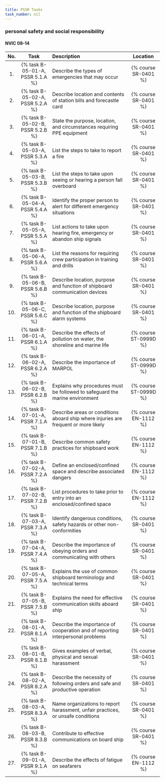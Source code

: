 ```yaml
---
title: PSSR Tasks
task_number: nil
---
```



### personal safety and social responsibility

#### NVIC 08-14

| No.   | Task | Description | Location |
|:-----:|:----:|:------------|:-------:|
| 1. | {% task B-05-01-A, PSSR 5.1.A %} | Describe the types of emergencies that may occur | {% course SR-0401 %}|
| 2. | {% task B-05-02-A, PSSR 5.2.A %} | Describe location and contents of station bills and forecastle card | {% course SR-0401 %}|
| 3. | {% task B-05-02-B, PSSR 5.2.B %} | State the purpose, location, and circumstances requiring PPE equipment | {% course SR-0401 %}|
| 4. | {% task B-05-03-A, PSSR 5.3.A %} | List the steps to take to report a fire | {% course SR-0401 %}|
| 5. | {% task B-05-03-B, PSSR 5.3.B %} | List the steps to take upon seeing or hearing a person fall overboard | {% course SR-0401 %}|
| 6. | {% task B-05-04-A, PSSR 5.4.A %} | Identify the proper person to alert for different emergency situations | {% course SR-0401 %}|
| 7. | {% task B-05-05-A, PSSR 5.5.A %} | List actions to take upon hearing fire, emergency or abandon ship signals | {% course SR-0401 %}|
| 8. | {% task B-05-06-A, PSSR 5.6.A %} | List the reasons for requiring crew participation in training and drills | {% course SR-0401 %}|
| 9. | {% task B-05-06-B, PSSR 5.6.B %} | Describe location, purpose and function of shipboard communication devices | {% course SR-0401 %}|
| 10. | {% task B-05-06-C, PSSR 5.6.C %} | Describe location, purpose and function of the shipboard alarm systems | {% course SR-0401 %}|
| 11. | {% task B-06-01-A, PSSR 6.1.A %} | Describe the effects of pollution on water, the shoreline and marine life | {% course ST-0999D %}|
| 12. | {% task B-06-02-A, PSSR 6.2.A %} | Describe the importance of MARPOL | {% course ST-0999D %}|
| 13. | {% task B-06-02-B, PSSR 6.2.B %} | Explains why procedures must be followed to safeguard the marine environment | {% course ST-0999D %}|
| 14. | {% task B-07-01-A, PSSR 7.1.A %} | Describe areas or conditions aboard ship where injuries are frequent or more likely | {% course EN-1112 %}|
| 15. | {% task B-07-01-B, PSSR 7.1.B %} | Describe common safety practices for shipboard work | {% course EN-1112 %}|
| 16. | {% task B-07-02-A, PSSR 7.2.A %} | Define an enclosed/confined space and describe associated dangers | {% course EN-1112 %}|
| 17. | {% task B-07-02-B, PSSR 7.2.B %} | List procedures to take prior to entry into an enclosed/confined space | {% course EN-1112 %}|
| 18. | {% task B-07-03-A, PSSR 7.3.A %} | Identify dangerous conditions, safety hazards or other non-conformities | {% course SR-0401 %}|
| 19. | {% task B-07-04-A, PSSR 7.4.A %} | Describe the importance of obeying orders and communicating with others | {% course SR-0401 %}|
| 20. | {% task B-07-05-A, PSSR 7.5.A %} | Explains the use of common shipboard terminology and technical terms | {% course SR-0401 %}|
| 21. | {% task B-07-05-B, PSSR 7.5.B %} | Explains the need for effective communication skills aboard ship | {% course SR-0401 %}|
| 22. | {% task B-08-01-A, PSSR 8.1.A %} | Describe the importance of cooperation and of reporting interpersonal problems | {% course SR-0401 %}|
| 23. | {% task B-08-01-B, PSSR 8.1.B %} | Gives examples of verbal, physical and sexual harassment | {% course SR-0401 %}|
| 24. | {% task B-08-02-A, PSSR 8.2.A %} | Describe the necessity of following orders and safe and productive operation | {% course SR-0401 %}|
| 25. | {% task B-08-03-A, PSSR 8.3.A %} | Name organizations to report harassment, unfair practices, or unsafe conditions | {% course SR-0401 %}|
| 26. | {% task B-08-03-B, PSSR 8.3.B %} | Contribute to effective communications on board ship | {% course SR-0401 %}|
| 27. | {% task B-09-01-A, PSSR 9.1.A %} | Describe the effects of fatigue on seafarers | {% course EN-1112 %}|
